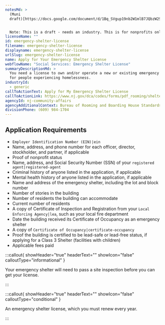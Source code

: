 ```yaml
---
notesMd: >
  (Muni
  draft)[https://docs.google.com/document/d/1Bq_SVgup19nb2W1mlB7JQbzW2SXlBwVJETUEamxmFzE/edit]


  Note: This is a draft - needs an industry. This is for nonprofits only.
licenseName: ""
id: emergency-shelter-license
filename: emergency-shelter-license
displayname: emergency-shelter-license
urlSlug: emergency-shelter-license
name: Apply for Your Emergency Shelter License
webflowName: "Social Services: Emergency Shelter License"
summaryDescriptionMd: >
  You need a license to own and/or operate a new or existing emergency shelter
  for people experiencing homelessness.
industryId:
  - generic
callToActionText: Apply for My Emergency Shelter License
callToActionLink: https://www.nj.gov/dca/codes/forms/pdf_rooming/shelter_app_fill.pdf
agencyId: nj-community-affairs
agencyAdditionalContext: Bureau of Rooming and Boarding House Standards
divisionPhone: (609) 984-1704
---
```

## Application Requirements

*  `Employer Identification Number (EIN)|ein` 
* Name, address, and phone number for each officer, director, stockholder, and partner, if applicable
* Proof of nonprofit status
* Name, address, and Social Security Number (SSN) of your `registered agent|registered-agent` 
* Criminal history of anyone listed in the application, if applicable
* Mental health history of anyone listed in the application, if applicable
* Name and address of the emergency shelter, including the lot and block number
* Number of stories in the building
* Number of residents the building can accommodate
* Current number of residents
* A copy of Certificate of Inspection and Registration from your `Local Enforcing Agency|lea`, such as your local fire department
* Date the building received its Certificate of Occupancy as an emergency shelter
* A copy of `Certificate of Occupancy|certificate-occupancy` 
* Proof the building is certified to be lead-safe or lead-free status, if applying for a Class 3 Shelter (facilities with children)
* Applicable fees paid

:::callout{ showHeader="true" headerText="" showIcon="false" calloutType="informational" }

Your emergency shelter will need to pass a site inspection before you can get your license.

:::

:::callout{ showHeader="true" headerText="" showIcon="false" calloutType="conditional" }

An emergency shelter license, which you must renew every year.

:::